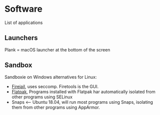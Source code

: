 # Software

List of applications

## Launchers

Plank = macOS launcher at the bottom of the screen

## Sandbox

Sandboxie on Windows alternatives for Linux:

- [Firejail](https://firejail.wordpress.com/download-2/), uses seccomp. Firetools is the GUI.
- [Flatpak](https://flatpak.org/getting), Programs installed with Flatpak har automatically isolated from other programs using SELinux
- Snaps <-- Ubuntu 18.04, will run most programs using Snaps, isolating them from other programs using AppArmor.
